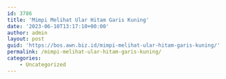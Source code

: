 ```yaml
---
id: 3786
title: 'Mimpi Melihat Ular Hitam Garis Kuning'
date: '2023-06-10T13:17:10+00:00'
author: admin
layout: post
guid: 'https://bos.awn.biz.id/mimpi-melihat-ular-hitam-garis-kuning/'
permalink: /mimpi-melihat-ular-hitam-garis-kuning/
categories:
    - Uncategorized
---
```



